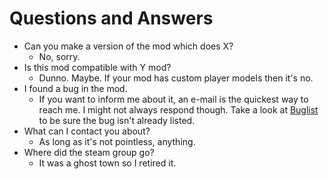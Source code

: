 # Questions and Answers

- Can you make a version of the mod which does X?
    - No, sorry.
- Is this mod compatible with Y mod?
    - Dunno. Maybe. If your mod has custom player models then it's no.
- I found a bug in the mod.
    - If you want to inform me about it, an e-mail is the quickest way to reach me. I might not always respond though. Take a look at [Buglist](./BUGLIST.md) to be sure the bug isn't already listed.
- What can I contact you about?
    - As long as it's not pointless, anything.
- Where did the steam group go?
    - It was a ghost town so I retired it.
